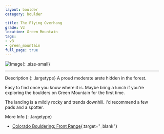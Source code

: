 ```yaml
---
layout: boulder
category: boulder

title: The Flying Overhang
grade: V3
location: Green Mountain
tags:
- v3
- green_mountain
full_page: true
---
```


![Image](https://pub-512d85031b1440409fe8612f837b8235.r2.dev/flying_overhang_green_mountain_v3.jpg){: .size-small}

---


Description
{: .largetype}
A proud moderate arete hidden in the forest.

Easy to find once you know where it is. Maybe bring a lunch if you're exploring the boulders on Green Mountain for the first time.

The landing is a mildly rocky and trends downhill. I'd recommend a few pads and a spotter.


More Info
{: .largetype}
- [Colorado Bouldering: Front Range](https://stores.sharpendbooks.com/colorado-bouldering-front-range/){:target="_blank"}

